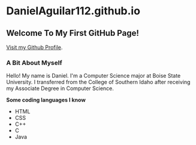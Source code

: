 # DanielAguilar112.github.io

## Welcome To My First GitHub Page!
[Visit my Github Profile](https://github.com/DanielAguilar112).

### A Bit About Myself

Hello! My name is Daniel.
I'm a Computer Science major at Boise State University.
I transferred from the College of Southern Idaho after receiving my Associate Degree in Computer Science.

**Some coding languages I know**
   - HTML
   - CSS
   - C++
   - C
   - Java
